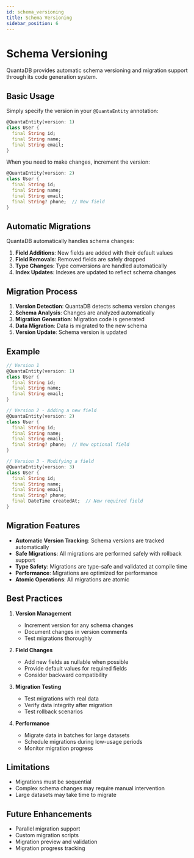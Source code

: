 ```yaml
---
id: schema_versioning
title: Schema Versioning
sidebar_position: 6
---
```


# Schema Versioning

QuantaDB provides automatic schema versioning and migration support through its code generation system.

## Basic Usage

Simply specify the version in your `@QuantaEntity` annotation:

```dart
@QuantaEntity(version: 1)
class User {
  final String id;
  final String name;
  final String email;
}
```

When you need to make changes, increment the version:

```dart
@QuantaEntity(version: 2)
class User {
  final String id;
  final String name;
  final String email;
  final String? phone;  // New field
}
```

## Automatic Migrations

QuantaDB automatically handles schema changes:

1. **Field Additions**: New fields are added with their default values
2. **Field Removals**: Removed fields are safely dropped
3. **Type Changes**: Type conversions are handled automatically
4. **Index Updates**: Indexes are updated to reflect schema changes

## Migration Process

1. **Version Detection**: QuantaDB detects schema version changes
2. **Schema Analysis**: Changes are analyzed automatically
3. **Migration Generation**: Migration code is generated
4. **Data Migration**: Data is migrated to the new schema
5. **Version Update**: Schema version is updated

## Example

```dart
// Version 1
@QuantaEntity(version: 1)
class User {
  final String id;
  final String name;
  final String email;
}

// Version 2 - Adding a new field
@QuantaEntity(version: 2)
class User {
  final String id;
  final String name;
  final String email;
  final String? phone;  // New optional field
}

// Version 3 - Modifying a field
@QuantaEntity(version: 3)
class User {
  final String id;
  final String name;
  final String email;
  final String? phone;
  final DateTime createdAt;  // New required field
}
```

## Migration Features

- **Automatic Version Tracking**: Schema versions are tracked automatically
- **Safe Migrations**: All migrations are performed safely with rollback support
- **Type Safety**: Migrations are type-safe and validated at compile time
- **Performance**: Migrations are optimized for performance
- **Atomic Operations**: All migrations are atomic

## Best Practices

1. **Version Management**
   - Increment version for any schema changes
   - Document changes in version comments
   - Test migrations thoroughly

2. **Field Changes**
   - Add new fields as nullable when possible
   - Provide default values for required fields
   - Consider backward compatibility

3. **Migration Testing**
   - Test migrations with real data
   - Verify data integrity after migration
   - Test rollback scenarios

4. **Performance**
   - Migrate data in batches for large datasets
   - Schedule migrations during low-usage periods
   - Monitor migration progress

## Limitations

- Migrations must be sequential
- Complex schema changes may require manual intervention
- Large datasets may take time to migrate

## Future Enhancements

- Parallel migration support
- Custom migration scripts
- Migration preview and validation
- Migration progress tracking
